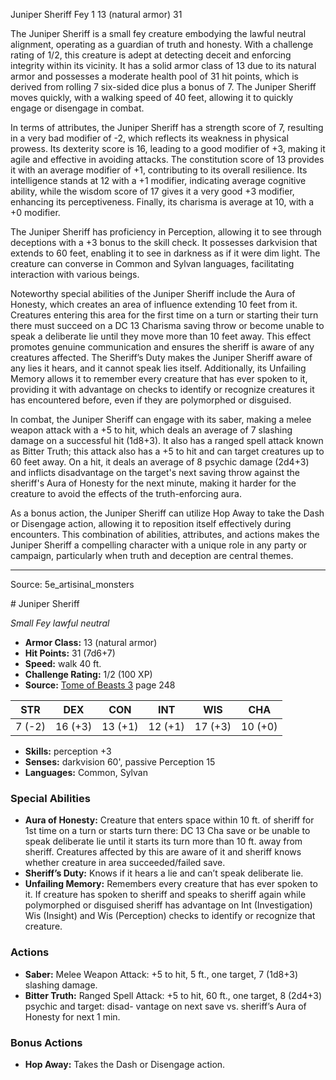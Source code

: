 <MonsterName/>Juniper Sheriff</MonsterName>
<CreatureType/>Fey</CreatureType>
<CR/>1</CR>
<AC/>13 (natural armor)</AC>
<HP/>31</HP>
<summary>The Juniper Sheriff is a small fey creature embodying the lawful neutral alignment, operating as a guardian of truth and honesty. With a challenge rating of 1/2, this creature is adept at detecting deceit and enforcing integrity within its vicinity. It has a solid armor class of 13 due to its natural armor and possesses a moderate health pool of 31 hit points, which is derived from rolling 7 six-sided dice plus a bonus of 7. The Juniper Sheriff moves quickly, with a walking speed of 40 feet, allowing it to quickly engage or disengage in combat.</summary>

<detail>

In terms of attributes, the Juniper Sheriff has a strength score of 7, resulting in a very bad modifier of -2, which reflects its weakness in physical prowess. Its dexterity score is 16, leading to a good modifier of +3, making it agile and effective in avoiding attacks. The constitution score of 13 provides it with an average modifier of +1, contributing to its overall resilience. Its intelligence stands at 12 with a +1 modifier, indicating average cognitive ability, while the wisdom score of 17 gives it a very good +3 modifier, enhancing its perceptiveness. Finally, its charisma is average at 10, with a +0 modifier.

The Juniper Sheriff has proficiency in Perception, allowing it to see through deceptions with a +3 bonus to the skill check. It possesses darkvision that extends to 60 feet, enabling it to see in darkness as if it were dim light. The creature can converse in Common and Sylvan languages, facilitating interaction with various beings.

Noteworthy special abilities of the Juniper Sheriff include the Aura of Honesty, which creates an area of influence extending 10 feet from it. Creatures entering this area for the first time on a turn or starting their turn there must succeed on a DC 13 Charisma saving throw or become unable to speak a deliberate lie until they move more than 10 feet away. This effect promotes genuine communication and ensures the sheriff is aware of any creatures affected. The Sheriff’s Duty makes the Juniper Sheriff aware of any lies it hears, and it cannot speak lies itself. Additionally, its Unfailing Memory allows it to remember every creature that has ever spoken to it, providing it with advantage on checks to identify or recognize creatures it has encountered before, even if they are polymorphed or disguised.

In combat, the Juniper Sheriff can engage with its saber, making a melee weapon attack with a +5 to hit, which deals an average of 7 slashing damage on a successful hit (1d8+3). It also has a ranged spell attack known as Bitter Truth; this attack also has a +5 to hit and can target creatures up to 60 feet away. On a hit, it deals an average of 8 psychic damage (2d4+3) and inflicts disadvantage on the target's next saving throw against the sheriff's Aura of Honesty for the next minute, making it harder for the creature to avoid the effects of the truth-enforcing aura.

As a bonus action, the Juniper Sheriff can utilize Hop Away to take the Dash or Disengage action, allowing it to reposition itself effectively during encounters. This combination of abilities, attributes, and actions makes the Juniper Sheriff a compelling character with a unique role in any party or campaign, particularly when truth and deception are central themes.</detail>



---

Source: 5e_artisinal_monsters

<statblock>
# Juniper Sheriff

*Small* *Fey* *lawful neutral*

- **Armor Class:** 13 (natural armor)
- **Hit Points:** 31 (7d6+7)
- **Speed:** walk 40 ft.
- **Challenge Rating:** 1/2 (100 XP)
- **Source:** [Tome of Beasts 3](https://koboldpress.com/kpstore/product/tome-of-beasts-3-for-5th-edition/) page 248

| STR | DEX | CON | INT | WIS | CHA |
| --- | --- | --- | --- | --- | --- |
| 7 (-2) | 16 (+3) | 13 (+1) | 12 (+1) | 17 (+3) | 10 (+0) |

- **Skills:** perception +3
- **Senses:** darkvision 60', passive Perception 15
- **Languages:** Common, Sylvan

### Special Abilities

- **Aura of Honesty:** Creature that enters space within 10 ft. of sheriff for 1st time on a turn or starts turn there: DC 13 Cha save or be unable to speak deliberate lie until it starts its turn more than 10 ft. away from sheriff. Creatures affected by this are aware of it and sheriff knows whether creature in area succeeded/failed save.
- **Sheriff’s Duty:** Knows if it hears a lie and can’t speak deliberate lie.
- **Unfailing Memory:** Remembers every creature that has ever spoken to it. If creature has spoken to sheriff and speaks to sheriff again while polymorphed or disguised sheriff has advantage on Int (Investigation) Wis (Insight) and Wis (Perception) checks to identify or recognize that creature.

### Actions

- **Saber:** Melee Weapon Attack: +5 to hit, 5 ft., one target, 7 (1d8+3) slashing damage.
- **Bitter Truth:** Ranged Spell Attack: +5 to hit, 60 ft., one target, 8 (2d4+3) psychic and target: disad- vantage on next save vs. sheriff’s Aura of Honesty for next 1 min.

### Bonus Actions

- **Hop Away:** Takes the Dash or Disengage action.


</statblock>



